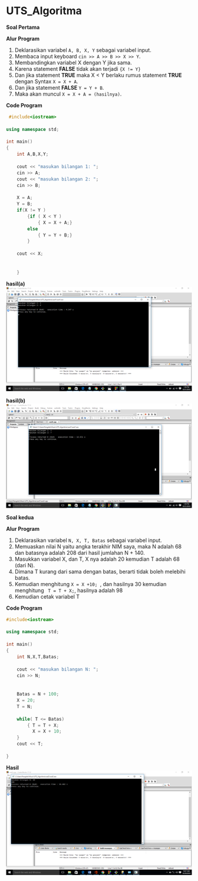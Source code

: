 # UTS_Algoritma


**Soal Pertama**

**Alur Program**


1. Deklarasikan variabel `A, B, X, Y` sebagai variabel input.
2. Membaca input keyboard `cin >> A >> B >> X >> Y`.
3. Membandingkan variabel X dengan Y jika sama.
4. Karena statement **FALSE** tidak akan terjadi ``` {X != Y} ```
5. Dan jika statement **TRUE** maka X < Y berlaku rumus statement **TRUE** dengan Syntax ``` X = X + A ```.
6. Dan jika statement **FALSE** ``` Y = Y + B ```.
7. Maka akan muncul ``` X = X + A = (hasilnya) ```.

**Code Program**

```C++
 #include<iostream>

using namespace std;

int main()
{
    int A,B,X,Y;

    cout << "masukan bilangan 1: ";
    cin >> A;
    cout << "masukan bilangan 2: ";
    cin >> B;

    X = A;
    Y = B;
    if(X != Y )
        {if ( X < Y )
            { X = X + A;}
        else
            { Y = Y + B;}
        }

    cout << X;


    }

```

**hasil(a)**
![ing](https://raw.githubusercontent.com/SeptiZahrotunNisa/UTS_Algoritma/master/soal1/hasil(a).png)

**hasil(b)**
![ing](https://raw.githubusercontent.com/SeptiZahrotunNisa/UTS_Algoritma/master/soal1/hasil(b).png)


**Soal kedua**

**Alur Program**


1. Deklarasikan variabel `N, X, T, Batas` sebagai variabel input.
2. Memuaskan nilai N yaitu angka terakhir NIM saya, maka N adalah 68
   dan batasnya adalah 208 dari hasil jumlahan N + 140.
3. Masukkan variabel X, dan T, X nya adalah 20 kemudian T adalah 68 (dari N).
4. Dimana T kurang dari sama dengan batas, berarti tidak boleh melebihi batas. 
5. Kemudian menghitung ``` X = X +10; 
   ```, dan hasilnya 30 kemudian menghitung ``` T = T + X;```,
   hasilnya adalah 98
6. Kemudian cetak variabel T


**Code Program** 

```C++
#include<iostream>

using namespace std;

int main()
{
    int N,X,T,Batas;

    cout << "masukan bilangan N: ";
    cin >> N;


    Batas = N + 100;
    X = 20;
    T = N;

    while( T <= Batas)
        { T = T + X;
          X = X + 10;
    }
    cout << T;

}

```

**Hasil**
![ing](https://raw.githubusercontent.com/SeptiZahrotunNisa/UTS_Algoritma/master/soal2/hasil2.png)
